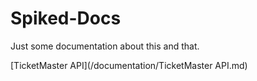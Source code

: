 # Spiked-Docs

Just some documentation about this and that.

[TicketMaster API](/documentation/TicketMaster API.md)